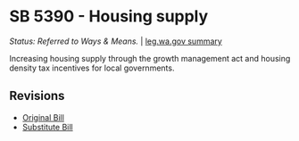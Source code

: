 # SB 5390 - Housing supply
*Status: Referred to Ways & Means.* | [leg.wa.gov summary](https://app.leg.wa.gov/billsummary?BillNumber=5390&Year=2021)

Increasing housing supply through the growth management act and housing density tax incentives for local governments.

## Revisions
* [Original Bill](1/)
* [Substitute Bill](S/)